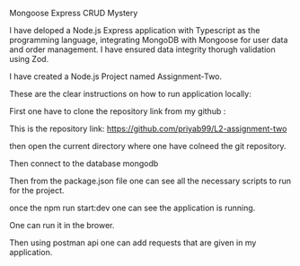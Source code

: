 Mongoose Express CRUD Mystery

I have deloped a Node.js Express application with Typescript as the programming language, integrating MongoDB with Mongoose for user data and order management. I have ensured data integrity thorugh validation using Zod.

I have created a Node.js Project named Assignment-Two.

These are the clear instructions on how to run application locally:

First one have to clone the repository link from my github : 

This is the repository link: https://github.com/priyab99/L2-assignment-two

then open the current directory where one have colneed the git repository.

Then connect to the database mongodb

Then from the package.json file one can see all the necessary scripts to run for the project.

once the npm run start:dev one can see the application is running.

One can run it in the brower.

Then using postman api one can add requests that are given in my application.

